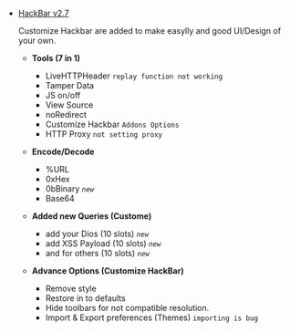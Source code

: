 - [HackBar v2.7](https://youtu.be/rMqOSfYqGgk)
  <p>Customize Hackbar are added to make easylly and good UI/Design of your own.</p>
  
    - <b>Tools (7 in 1)</b>
    
      - LiveHTTPHeader `replay function not working` 
      - Tamper Data
      - JS on/off
      - View Source
      - noRedirect
      - Customize Hackbar `Addons Options`
      - HTTP Proxy `not setting proxy`

    - <b>Encode/Decode</b>
      - %URL
      - 0xHex
      - 0bBinary <i>`new`</i>
      - Base64 
    
    - <b>Added new Queries (Custome)</b>
      - add your Dios (10 slots)  <i>`new`</i>
      - add XSS Payload (10 slots)  <i>`new`</i>
      - and for others (10 slots) <i>`new`</i>

    - <b>Advance Options (Customize HackBar)</b>
      - Remove style
      - Restore in to defaults
      - Hide toolbars for not compatible resolution.
      - Import & Export preferences (Themes) `importing is bug`
